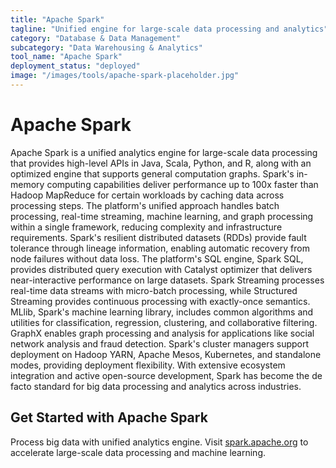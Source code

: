 ```yaml
---
title: "Apache Spark"
tagline: "Unified engine for large-scale data processing and analytics"
category: "Database & Data Management"
subcategory: "Data Warehousing & Analytics"
tool_name: "Apache Spark"
deployment_status: "deployed"
image: "/images/tools/apache-spark-placeholder.jpg"
---
```


# Apache Spark

Apache Spark is a unified analytics engine for large-scale data processing that provides high-level APIs in Java, Scala, Python, and R, along with an optimized engine that supports general computation graphs. Spark's in-memory computing capabilities deliver performance up to 100x faster than Hadoop MapReduce for certain workloads by caching data across processing steps. The platform's unified approach handles batch processing, real-time streaming, machine learning, and graph processing within a single framework, reducing complexity and infrastructure requirements. Spark's resilient distributed datasets (RDDs) provide fault tolerance through lineage information, enabling automatic recovery from node failures without data loss. The platform's SQL engine, Spark SQL, provides distributed query execution with Catalyst optimizer that delivers near-interactive performance on large datasets. Spark Streaming processes real-time data streams with micro-batch processing, while Structured Streaming provides continuous processing with exactly-once semantics. MLlib, Spark's machine learning library, includes common algorithms and utilities for classification, regression, clustering, and collaborative filtering. GraphX enables graph processing and analysis for applications like social network analysis and fraud detection. Spark's cluster managers support deployment on Hadoop YARN, Apache Mesos, Kubernetes, and standalone modes, providing deployment flexibility. With extensive ecosystem integration and active open-source development, Spark has become the de facto standard for big data processing and analytics across industries.

## Get Started with Apache Spark

Process big data with unified analytics engine. Visit [spark.apache.org](https://spark.apache.org) to accelerate large-scale data processing and machine learning.
